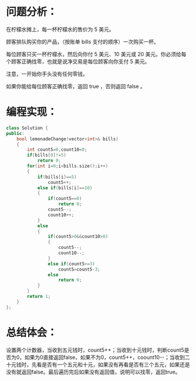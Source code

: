 # 问题分析：
在柠檬水摊上，每一杯柠檬水的售价为 5 美元。

顾客排队购买你的产品，（按账单 bills 支付的顺序）一次购买一杯。

每位顾客只买一杯柠檬水，然后向你付 5 美元、10 美元或 20 美元。你必须给每个顾客正确找零，也就是说净交易是每位顾客向你支付 5 美元。

注意，一开始你手头没有任何零钱。

如果你能给每位顾客正确找零，返回 true ，否则返回 false 。

# 编程实现：
```C++
class Solution {
public:
    bool lemonadeChange(vector<int>& bills) 
    {
        int count5=0,count10=0;
        if(bills[0]!=5)
            return 0;
        for(int i=0;i<bills.size();i++)
        {
            if(bills[i]==5)
                count5++;
            else if(bills[i]==10)
            {
                if(count5==0)
                    return 0;
                count5--;
                count10++;
            }
            else 
            {
                if(count5>0&&count10>0)
                {
                    count5--;
                    count10--;
                }
                else if(count5>=3)
                    count5=count5-3;
                else
                    return 0;
            }
        }
        return 1;
    }
};
```
# 总结体会：
设置两个计数器，当收到五元钱时，count5++；当收到十元钱时，判断count5是否为0，如果为0直接返回false，如果不为0，count5++，coount10--；当收到二十元钱时，先看是否有一个五元和十元，如果没有再看是否有三个五元，如果还是没有就返回false。最后遍历完后如果没有返回值，说明可以找零，返回true。